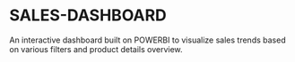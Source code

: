 # SALES-DASHBOARD
An interactive dashboard built on POWERBI to visualize sales trends based on various filters and product details overview.
